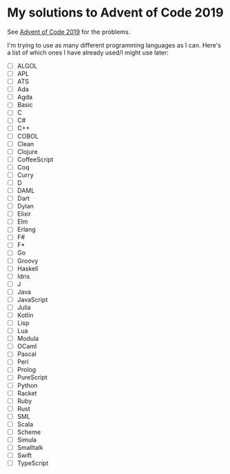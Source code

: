 # My solutions to Advent of Code 2019

See [Advent of Code 2019](https://adventofcode.com/2019) for the problems.

I'm trying to use as many different programming languages as I can. Here's a
list of which ones I have already used/I might use later:

- [ ] ALGOL
- [ ] APL
- [ ] ATS
- [ ] Ada
- [ ] Agda
- [ ] Basic
- [ ] C
- [ ] C#
- [ ] C++
- [ ] COBOL
- [ ] Clean
- [ ] Clojure
- [ ] CoffeeScript
- [ ] Coq
- [ ] Curry
- [ ] D
- [ ] DAML
- [ ] Dart
- [ ] Dylan
- [ ] Elixir
- [ ] Elm
- [ ] Erlang
- [ ] F#
- [ ] F*
- [ ] Go
- [ ] Groovy
- [ ] Haskell
- [ ] Idris
- [ ] J
- [ ] Java
- [ ] JavaScript
- [ ] Julia
- [ ] Kotlin
- [ ] Lisp
- [ ] Lua
- [ ] Modula
- [ ] OCaml
- [ ] Pascal
- [ ] Perl
- [ ] Prolog
- [ ] PureScript
- [ ] Python
- [ ] Racket
- [ ] Ruby
- [ ] Rust
- [ ] SML
- [ ] Scala
- [ ] Scheme
- [ ] Simula
- [ ] Smalltalk
- [ ] Swift
- [ ] TypeScript
